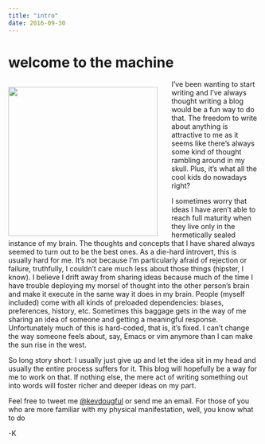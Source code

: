 ```yaml
---
title: "intro"
date: 2016-09-30
---
```


# welcome to the machine

<img style="margin: 1em 2em 0em 0em" align="left" padding="20" width="300" src="/me.png" width="300" height="300" />
I’ve been wanting to start writing and I’ve always thought writing a blog would be a fun way to do that. The freedom to write about anything is attractive to me as it seems like there’s always some kind of thought rambling around in my skull. Plus, it’s what all the cool kids do nowadays right?

I sometimes worry that ideas I have aren’t able to reach full maturity when they live only in the hermetically sealed instance of my brain. The thoughts and concepts that I have shared always seemed to turn out to be the best ones. As a die-hard introvert, this is usually hard for me. It’s not because I’m particularly afraid of rejection or failure, truthfully, I couldn’t care much less about those things (hipster, I know). I believe I drift away from sharing ideas because much of the time I have trouble deploying my morsel of thought into the other person’s brain and make it execute in the same way it does in my brain. People (myself included) come with all kinds of preloaded dependencies: biases, preferences, history, etc. Sometimes this baggage gets in the way of me sharing an idea of someone and getting a meaningful response. Unfortunately much of this is hard-coded, that is, it’s fixed. I can’t change the way someone feels about, say, Emacs or vim anymore than I can make the sun rise in the west.

So long story short: I usually just give up and let the idea sit in my head and usually the entire process suffers for it. This blog will hopefully be a way for me to work on that. If nothing else, the mere act of writing something out into words will foster richer and deeper ideas on my part.

Feel free to tweet me [@kevdougful](https://twitter.com/kevdougful) or send me an email. For those of you who are more familiar with my physical manifestation, well, you know what to do

-K
